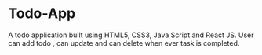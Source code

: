 # Todo-App
A todo application built using HTML5, CSS3, Java Script and React JS. User can add todo , can update and can delete when ever task is completed.
